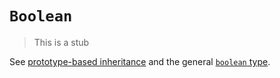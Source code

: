 # `Boolean`

> This is a stub

See [prototype-based inheritance][concept-prototype-inheritance] and the general [`boolean` type][type-boolean].

[concept-prototype-inheritance]: ../info/prototype_inheritance.md
[type-boolean]: /reference/types/boolean.md
